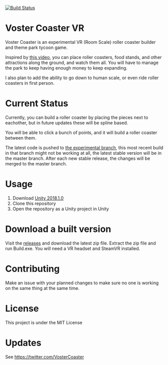 [![Build Status](https://travis-ci.org/ajayyy/VosterCoasterVR.svg?branch=master)](https://travis-ci.org/ajayyy/VosterCoasterVR)

# Voster Coaster VR

Voster Coaster is an experimental VR (Room Scale) roller coaster builder and theme park tycoon game.

Inspired by [this video](https://www.youtube.com/watch?v=ZE0_oyK1Juo), you can place roller coasters, food stands, and other attractions along the ground, and watch them all. You will have to manage the park to keep having enough money to keep expanding.

I also plan to add the ability to go down to human scale, or even ride roller coasters in first person.

# Current Status

Currently, you can build a roller coaster by placing the pieces next to eachother, but in future updates these will be spline based.

You will be able to click a bunch of points, and it will build a roller coaster between them.

The latest code is pushed to [the experimental branch](https://github.com/ajayyy/VosterCoasterVR/tree/experimental), this most recent build in that branch might not be working at all, the latest stable version will be in the master branch. After each new stable release, the changes will be merged to the master branch.

# Usage

1. Download [Unity 2018.1.0](https://unity3d.com/get-unity/download/archive)
2. Clone this repository
3. Open the repository as a Unity project in Unity

# Download a built version

Visit the [releases](https://github.com/ajayyy/VosterCoasterVR/releases) and download the latest zip file. Extract the zip file and run Build.exe. You will need a VR headset and SteamVR installed.

# Contributing

Make an issue with your planned changes to make sure no one is working on the same thing at the same time.

# License

This project is under the MIT License

# Updates

See https://twitter.com/VosterCoaster
